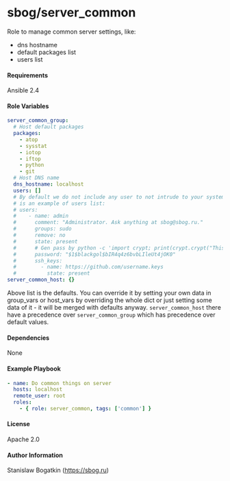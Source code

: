 sbog/server_common
==================

Role to manage common server settings, like:
* dns hostname
* default packages list
* users list

#### Requirements

Ansible 2.4

#### Role Variables

```yaml
server_common_group:
  # Host default packages
  packages:
    - atop
    - sysstat
    - iotop
    - iftop
    - python
    - git
  # Host DNS name
  dns_hostname: localhost
  users: []
  # By default we do not include any user to not intrude to your system. Here
  # is an example of users list:
  # users:
  #    - name: admin
  #      comment: "Administrator. Ask anything at sbog@sbog.ru."
  #      groups: sudo
  #      remove: no
  #      state: present
  #      # Gen pass by python -c 'import crypt; print(crypt.crypt("This is my Password", "$1$blackgolem$"))'
  #      password: "$1$blackgol$bIR4q4z6bvbLIleUt4jOK0"
  #      ssh_keys:
  #        - name: https://github.com/username.keys
  #          state: present
server_common_host: {}
```

Above list is the defaults. You can override it by setting your own data in
group_vars or host_vars by overriding the whole dict or just setting some data
of it - it will be merged with defaults anyway. `server_common_host` there
have a precedence over `server_common_group` which has precedence over default
values.

#### Dependencies

None

#### Example Playbook

```yaml
- name: Do common things on server
  hosts: localhost
  remote_user: root
  roles:
    - { role: server_common, tags: ['common'] }
```

#### License

Apache 2.0

#### Author Information

Stanislaw Bogatkin (https://sbog.ru)
